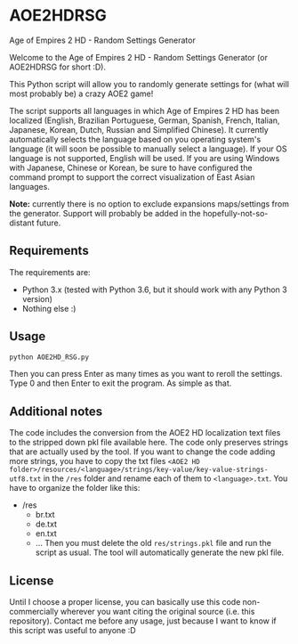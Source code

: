 # AOE2HDRSG
Age of Empires 2 HD - Random Settings Generator

Welcome to the Age of Empires 2 HD - Random Settings Generator (or AOE2HDRSG for short :D).

This Python script will allow you to randomly generate settings for (what will most probably be) a crazy AOE2 game!

The script supports all languages in which Age of Empires 2 HD has been localized (English, Brazilian Portuguese, German, Spanish, French, Italian, Japanese, Korean, Dutch, Russian and Simplified Chinese). It currently automatically selects the language based on you operating system's language (it will soon be possible to manually select a language). If your OS language is not supported, English will be used. If you are using Windows with Japanese, Chinese or Korean, be sure to have configured the command prompt to support the correct visualization of East Asian languages.

**Note:** currently there is no option to exclude expansions maps/settings from the generator. Support will probably be added in the hopefully-not-so-distant future.

## Requirements
The requirements are:
- Python 3.x (tested with Python 3.6, but it should work with any Python 3 version)
- Nothing else :)

## Usage
```bash
python AOE2HD_RSG.py
```
Then you can press Enter as many times as you want to reroll the settings. Type 0 and then Enter to exit the program. As simple as that.

## Additional notes
The code includes the conversion from the AOE2 HD localization text files to the stripped down pkl file available here. The code only preserves strings that are actually used by the tool. If you want to change the code adding more strings, you have to copy the txt files `<AOE2 HD folder>/resources/<language>/strings/key-value/key-value-strings-utf8.txt` in the `/res` folder and rename each of them to `<language>.txt`. You have to organize the folder like this:
- /res
  - br.txt
  - de.txt
  - en.txt
  - ...
Then you must delete the old `res/strings.pkl` file and run the script as usual. The tool will automatically generate the new pkl file.

## License
Until I choose a proper license, you can basically use this code non-commercially wherever you want citing the original source (i.e. this repository). Contact me before any usage, just because I want to know if this script was useful to anyone :D
